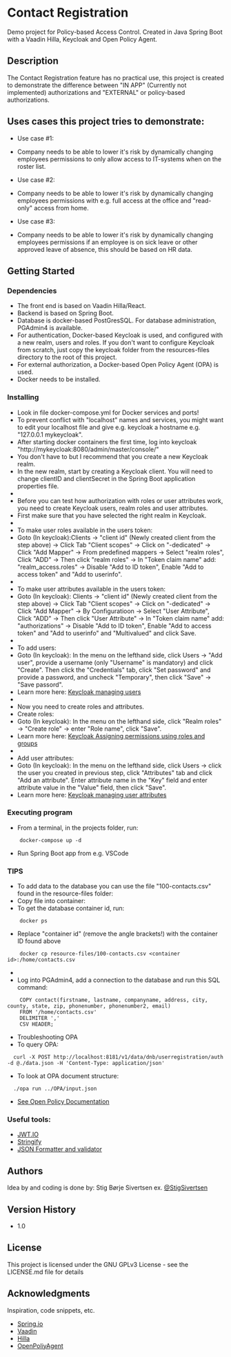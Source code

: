 # Contact Registration
Demo project for Policy-based Access Control. Created in Java Spring Boot with a Vaadin Hilla, Keycloak and Open Policy Agent.

## Description

The Contact Registration feature has no practical use, this project is created to demonstrate the difference between "IN APP" (Currently not implemented) authorizations and "EXTERNAL" or policy-based authorizations.

## Uses cases this project tries to demonstrate:
* Use case #1:
* Company needs to be able to lower it's risk by dynamically changing employees permissions to only allow access to IT-systems when on the roster list.

* Use case #2:
* Company needs to be able to lower it's risk by dynamically changing employees permissions with e.g. full access at the office and "read-only" access from home.

* Use case #3:
* Company needs to be able to lower it's risk by dynamically changing employees permissions if an employee is on sick leave or other approved leave of absence, this should be based on HR data.

## Getting Started

### Dependencies

* The front end is based on Vaadin Hilla/React.
* Backend is based on Spring Boot.
* Database is docker-based PostGresSQL. For database administration, PGAdmin4 is available.
* For authentication, Docker-based Keycloak is used, and configured with a new realm, users and roles. If you don't want to configure Keycloak from scratch, just copy the keycloak folder from the resources-files directory to the root of this project.
* For external authorization, a Docker-based Open Policy Agent (OPA) is used.
* Docker needs to be installed.

### Installing

* Look in file docker-compose.yml for Docker services and ports!
* To prevent conflict with "localhost" names and services, you might want to edit your localhost file and give e.g. keycloak a hostname e.g. "127.0.0.1 mykeycloak".
* After starting docker containers the first time, log into keycloak "http://mykeycloak:8080/admin/master/console/"
* You don't have to but I recommend that you create a new Keycloak realm.
* In the new realm, start by creating a Keycloak client. You will need to change clientID and clientSecret in the Spring Boot application properties file.
*
* Before you can test how authorization with roles or user attributes work, you need to create Keycloak users, realm roles and user attributes.
* First make sure that you have selected the right realm in Keycloak.
*
* To make user roles available in the users token:
* Goto (In keycloak):Clients -> "client id" (Newly created client from the step above) -> Click Tab "Client scopes" -> Click on "<client id>-dedicated" -> Click "Add Mapper" -> From predefined mappers -> Select "realm roles", Click "ADD" -> Then click "realm roles" -> In "Token claim name" add: "realm_access\.roles" -> Disable "Add to ID token", Enable "Add to access token" and "Add to userinfo".
*
* To make user attributes available in the users token:
* Goto (In keycloak): Clients -> "client id" (Newly created client from the step above) -> Click Tab "Client scopes" -> Click on "-dedicated" -> Click "Add Mapper" -> By Configuratioon -> Select "User Attribute", Click "ADD" -> Then click "User Attribute" -> In "Token claim name" add: "authorizations" -> Disable "Add to ID token", Enable "Add to access token" and "Add to userinfo" and "Multivalued" and click Save.
*
* To add users:
* Goto (In keycloak): In the menu on the lefthand side, click Users -> "Add user", provide a username (only "Username" is mandatory) and click "Create". Then click the "Credentials" tab, click "Set password" and provide a password, and uncheck "Temporary", then click "Save" -> "Save passord".
* Learn more here: [Keycloak managing users](https://www.keycloak.org/docs/latest/server_admin/#assembly-managing-users_server_administration_guide)
*
* Now you need to create roles and attributes.
* Create roles:
* Goto (In keycloak): In the menu on the lefthand side, click "Realm roles" -> "Create role" -> enter "Role name", click "Save".
* Learn more here: [Keycloak Assigning permissions using roles and groups](https://www.keycloak.org/docs/latest/server_admin/index.html#assigning-permissions-using-roles-and-groups)
*
* Add user attributes:
* Goto (In keycloak): In the menu on the lefthand side, click Users -> click the user you created in previous step, click "Attributes" tab and click "Add an attribute". Enter attribute name in the "Key" field and enter attribute value in the "Value" field, then click "Save".
* Learn more here: [Keycloak managing user attributes](https://www.keycloak.org/docs/latest/server_admin/#user-profile)

### Executing program

* From a terminal, in the projects folder, run:
```
    docker-compose up -d
```
* Run Spring Boot app from e.g. VSCode

### TIPS
* To add data to the database you can use the file "100-contacts.csv" found in the resource-files folder:
* Copy file into container:
* To get the database container id, run:
```
    docker ps
```
* Replace "container id" (remove the angle brackets!) with the container ID found above
```
    docker cp resource-files/100-contacts.csv <container id>:/home/contacts.csv
```
*
* Log into PGAdmin4, add a connection to the database and run this SQL command:
```
    COPY contact(firstname, lastname, companyname, address, city, county, state, zip, phonenumber, phonenumber2, email)
    FROM '/home/contacts.csv'
    DELIMITER ','
    CSV HEADER;
```


* Troubleshooting OPA
* To query OPA:
```
  curl -X POST http://localhost:8181/v1/data/dnb/userregistration/auth -d @./data.json -H 'Content-Type: application/json'
```
* To look at OPA document structure:
```
  ./opa run ../OPA/input.json
```
* [See Open Policy Documentation](https://www.openpolicyagent.org/docs/latest/#3-try-opa-run-interactive)

### Useful tools:
* [JWT.IO](https://jwt.io/)
* [Stringify](https://jsonformatter.org/json-stringify-online)
* [JSON Formatter and validator](https://jsonformatter.curiousconcept.com/#)

## Authors

Idea by and coding is done by:
Stig Børje Sivertsen
ex. [@StigSivertsen](https://twitter.com/stigsivertsen)

## Version History

* 1.0

## License

This project is licensed under the GNU GPLv3 License - see the LICENSE.md file for details

## Acknowledgments

Inspiration, code snippets, etc.
* [Spring.io](https://spring.io/)
* [Vaadin](https://vaadin.com/)
* [Hilla](https://hilla.dev/)
* [OpenPoliyAgent](https://www.openpolicyagent.org/)
